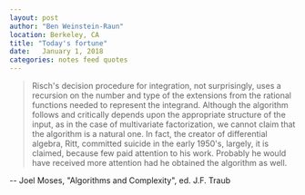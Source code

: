 ```yaml
---
layout: post
author: "Ben Weinstein-Raun"
location: Berkeley, CA
title: "Today's fortune"
date:   January 1, 2018
categories: notes feed quotes
---
```

> Risch's decision procedure for integration, not surprisingly,
> uses a recursion on the number and type of the extensions from the
> rational functions needed to represent the integrand.  Although the
> algorithm follows and critically depends upon the appropriate structure
> of the input, as in the case of multivariate factorization, we cannot
> claim that the algorithm is a natural one.  In fact, the creator of
> differential algebra, Ritt, committed suicide in the early 1950's,
> largely, it is claimed, because few paid attention to his work.  Probably
> he would have received more attention had he obtained the algorithm as well.

-- Joel Moses, "Algorithms and Complexity", ed. J.F. Traub
